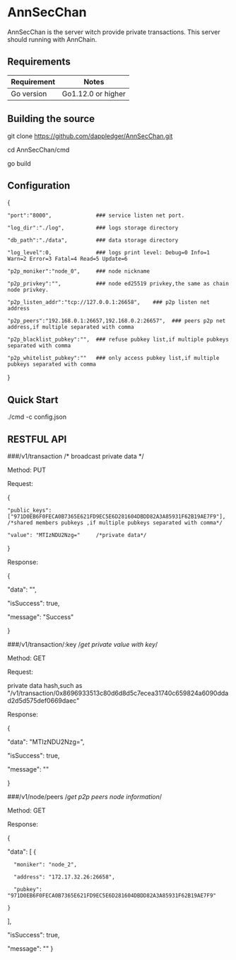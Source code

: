 # AnnSecChan

AnnSecChan is the server witch provide private transactions. This server should running with AnnChain.

## Requirements

| Requirement | Notes              |
| ----------- | ------------------ |
| Go version  | Go1.12.0 or higher |

## Building the source 

git clone https://github.com/dappledger/AnnSecChan.git

cd AnnSecChan/cmd

go build

## Configuration 

{

	"port":"8000",				### service listen net port.
	
	"log_dir":"./log",			### logs storage directory
	
	"db_path":"./data",         ### data storage directory
	
	"log_level":0,			    ### logs print level: Debug=0 Info=1 Warn=2	Error=3 Fatal=4 Read=5 Update=6
	
	"p2p_moniker":"node_0",	    ### node nickname
	
	"p2p_privkey":"",           ### node ed25519 privkey,the same as chain node privkey.
	
	"p2p_listen_addr":"tcp://127.0.0.1:26658",    ### p2p listen net address
	
	"p2p_peers":"192.168.0.1:26657,192.168.0.2:26657",	### peers p2p net address,if multiple separated with comma
	
	"p2p_blacklist_pubkey":"",  ### refuse pubkey list,if multiple pubkeys separated with comma
	
	"p2p_whitelist_pubkey":""   ### only access pubkey list,if multiple pubkeys separated with comma 
	
}


## Quick Start

./cmd -c config.json


## RESTFUL API

###/v1/transaction		/* broadcast private data */

Method: PUT

Request:

{

	"public_keys":["971D0EB6F0FECA0B7365E621FD9EC5E6D281604DBDD82A3A85931F62B19AE7F9"], /*shared members pubkeys ,if multiple pubkeys separated with comma*/
	
	"value": "MTIzNDU2Nzg="     /*private data*/
	
}

Response:

{

  "data": "",
  
  "isSuccess": true,
  
  "message": "Success"
  
}


###/v1/transaction/:key  /*get private value with key*/

Method: GET

Request:

private data hash,such as "/v1/transaction/0x8696933513c80d6d8d5c7ecea31740c659824a6090ddad2d5d575def0669daec"

Response:

{

  "data": "MTIzNDU2Nzg=",
  
  "isSuccess": true,
  
  "message": ""
  
}

###/v1/node/peers      /*get p2p peers node information*/

Method: GET

Response:

{

  "data": [
    {
    
      "moniker": "node_2",
      
      "address": "172.17.32.26:26658",
      
      "pubkey": "971D0EB6F0FECA0B7365E621FD9EC5E6D281604DBDD82A3A85931F62B19AE7F9"
      
    }
    
  ],
  
  "isSuccess": true,
  
  "message": ""
}
